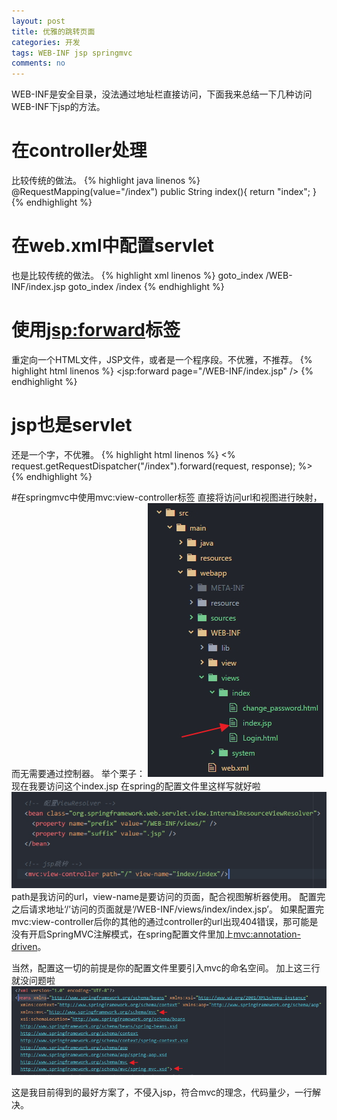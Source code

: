 ```yaml
---
layout: post
title: 优雅的跳转页面
categories: 开发
tags: WEB-INF jsp springmvc
comments: no
---
```



WEB-INF是安全目录，没法通过地址栏直接访问，下面我来总结一下几种访问WEB-INF下jsp的方法。

# 在controller处理
比较传统的做法。
{% highlight java linenos %}
    @RequestMapping(value="/index")
    public String index(){
        return "index";
    }
{% endhighlight %}

# 在web.xml中配置servlet
也是比较传统的做法。
{% highlight xml linenos %}
  <servlet>
    <servlet-name>goto_index</servlet-name>
    <jsp-file>/WEB-INF/index.jsp</jsp-file>
  </servlet>
  <servlet-mapping>
    <servlet-name>goto_index</servlet-name>
    <url-pattern>/index</url-pattern>
  </servlet-mapping>
{% endhighlight %}

# 使用<jsp:forward>标签
重定向一个HTML文件，JSP文件，或者是一个程序段。不优雅，不推荐。
{% highlight html linenos %}
<jsp:forward page="/WEB-INF/index.jsp" />
{% endhighlight %}

# jsp也是servlet
还是一个字，不优雅。
{% highlight html linenos %}
<%
  request.getRequestDispatcher("/index").forward(request, response);
%>
{% endhighlight %}

#在springmvc中使用mvc:view-controller标签
直接将访问url和视图进行映射，而无需要通过控制器。
举个栗子：
![目录](/media/images/accessed-web-inf-jsp/Image1.jpg)
现在我要访问这个index.jsp
在spring的配置文件里这样写就好啦
![配置文件](/media/images/accessed-web-inf-jsp/Image2.jpg)
path是我访问的url，view-name是要访问的页面，配合视图解析器使用。
配置完之后请求地址‘/’访问的页面就是‘/WEB-INF/views/index/index.jsp’。
如果配置完mvc:view-controller后你的其他的通过controller的url出现404错误，那可能是没有开启SpringMVC注解模式，在spring配置文件里加上<mvc:annotation-driven>。

当然，配置这一切的前提是你的配置文件里要引入mvc的命名空间。
加上这三行就没问题啦
![目录](/media/images/accessed-web-inf-jsp/Image3.jpg)

这是我目前得到的最好方案了，不侵入jsp，符合mvc的理念，代码量少，一行解决。

